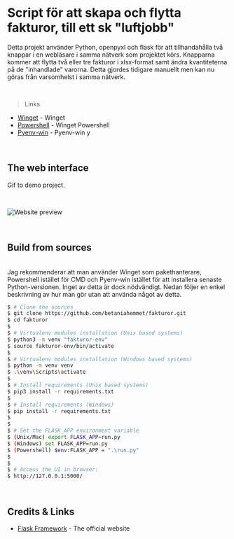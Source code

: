 
# Script för att skapa och flytta fakturor, till ett sk "luftjobb"

Detta projekt använder Python, openpyxl och flask för att tillhandahålla två knappar i en webläsare i samma nätverk som projektet körs. Knapparna kommer att flytta två eller tre fakturor i xlsx-format samt ändra kvantiteterna på de "inhandlade" varorna. Detta gjordes tidigare manuellt men kan nu göras från varsomhelst i samma nätverk.

<br />

> Links

- [Winget](https://learn.microsoft.com/en-us/windows/package-manager/winget/) - Winget
- [Powershell](https://winget.run/pkg/Microsoft/PowerShell) - Winget Powershell
- [Pyenv-win](https://pyenv-win.github.io/pyenv-win/) - Pyenv-win
y



<br />

## The web interface

Gif to demo project.

<br />

![Website preview](fakturor/media/demo.gif)

<br />

## Build from sources


<br />
Jag rekommenderar att man använder Winget som pakethanterare, Powershell istället för CMD och Pyenv-win istället för att installera senaste Python-versionen. Inget av detta är dock nödvändigt. Nedan följer en enkel beskrivning av hur man gör utan att använda något av detta.
<br />

```bash
$ # Clone the sources
$ git clone https://github.com/betaniahemmet/fakturor.git
$ cd fakturor
$
$ # Virtualenv modules installation (Unix based systems)
$ python3 -m venv "fakturor-env"
$ source fakturor-env/bin/activate
$
$ # Virtualenv modules installation (Windows based systems)
$ python -m venv venv
$ .\venv\Scripts\activate
$
$ # Install requirements (Unix based systems)
$ pip3 install -r requirements.txt
$
$ # Install requirements (Windows)
$ pip install -r requirements.txt
$
$
$ # Set the FLASK_APP environment variable
$ (Unix/Mac) export FLASK_APP=run.py
$ (Windows) set FLASK_APP=run.py
$ (Powershell) $env:FLASK_APP = ".\run.py"
$
$ 
$ # Access the UI in browser: 
$ http://127.0.0.1:5000/
```

<br />



## Credits & Links

- [Flask Framework](https://www.palletsprojects.com/p/flask/) - The official website


<br />


